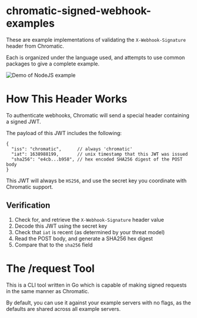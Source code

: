 # chromatic-signed-webhook-examples

These are example implementations of validating the `X-Webhook-Signature` header from Chromatic.

Each is organized under the language used, and attempts to use common packages to give a complete example.

![Demo of NodeJS example](demo.gif)

# How This Header Works

To authenticate webhooks, Chromatic will send a special header containing a signed JWT.

The payload of this JWT includes the following:

```
{
  "iss": "chromatic",      // always 'chromatic'
  "iat": 1638988199,       // unix timestamp that this JWT was issued
  "sha256": "e4cb...b958", // hex encoded SHA256 digest of the POST body
}
```

This JWT will always be `HS256`, and use the secret key you coordinate with Chromatic support.

## Verification

  1. Check for, and retrieve the `X-Webhook-Signature` header value
  1. Decode this JWT using the secret key
  1. Check that `iat` is recent (as determined by your threat model)
  1. Read the POST body, and generate a SHA256 hex digest
  1. Compare that to the `sha256` field

# The /request Tool

This is a CLI tool written in Go which is capable of making signed requests in the same manner as Chromatic.

By default, you can use it against your example servers with no flags, as the defaults are shared across all example servers.

